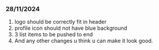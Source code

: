 ### 28/11/2024
1. logo should be correctly fit in header 
2. profile icon should not have blue background 
3. 3 list items to be pushed to end 
4. And any other changes u think u can make it look good. 

